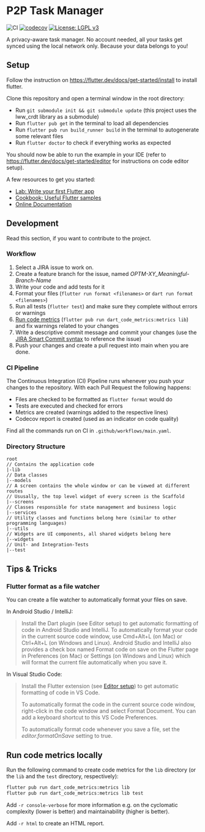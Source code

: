 # P2P Task Manager
![CI](https://github.com/PJ-ODS-2021/P2P-Task/actions/workflows/main.yaml/badge.svg)
[![codecov](https://codecov.io/gh/PJ-ODS-2021/P2P-Task/branch/main/graph/badge.svg?token=DZ54RNQEIF)](https://codecov.io/gh/PJ-ODS-2021/P2P-Task)
[![License: LGPL v3](https://img.shields.io/badge/License-LGPL%20v3-blue.svg)](https://www.gnu.org/licenses/lgpl-3.0)

A privacy-aware task manager. No account needed, all your tasks get synced using the local network only.
Because your data belongs to you!

## Setup

Follow the instruction on <https://flutter.dev/docs/get-started/install> to install flutter.

Clone this repository and open a terminal window in the root directory:

- Run `git submodule init && git submodule update` (this project uses the lww_crdt library as a submodule)
- Run `flutter pub get` in the terminal to load all dependencies
- Run `flutter pub run build_runner build` in the terminal to autogenerate some relevant files
- Run `flutter doctor` to check if everything works as expected

You should now be able to run the example in your IDE (refer to <https://flutter.dev/docs/get-started/editor> for
instructions on code editor setup).

A few resources to get you started:

- [Lab: Write your first Flutter app](https://flutter.dev/docs/get-started/codelab)
- [Cookbook: Useful Flutter samples](https://flutter.dev/docs/cookbook)
- [Online Documentation](https://flutter.dev/docs)

## Development

Read this section, if you want to contribute to the project.

### Workflow

1. Select a JIRA issue to work on.
2. Create a feature branch for the issue, named _OPTM-XY_Meaningful-Branch-Name_
3. Write your code and add tests for it
4. Format your files (`flutter run format <filenames>` or `dart run format <filenames>`)
5. Run all tests (`flutter test`) and make sure they complete without errors or warnings
6. [Run code metrics](#run-code-metrics-locally) (`flutter pub run dart_code_metrics:metrics lib`) and fix warnings related to your changes
7. Write a descriptive commit message and commit your changes (use the
   [JIRA Smart Commit syntax](https://support.atlassian.com/jira-software-cloud/docs/process-issues-with-smart-commits/)
   to reference the issue)
8. Push your changes and create a pull request into main when you are done.

### CI Pipeline

The Continuous Integration (CI) Pipeline runs whenever you push your changes to the repository.
With each Pull Request the following happens:

- Files are checked to be formatted as `flutter format` would do
- Tests are executed and checked for errors
- Metrics are created (warnings added to the respective lines)
- Codecov report is created (used as an indicator on code quality)

Find all the commands run on CI in `.github/workflows/main.yaml`.

### Directory Structure

```
root
// Contains the application code
|-lib
// Data classes
|--models
// A screen contains the whole window or can be viewed at different routes
// Ususally, the top level widget of every screen is the Scaffold
|--screens
// Classes responsible for state management and business logic
|--services
// Utility classes and functions belong here (similar to other programming languages)
|--utils
// Widgets are UI components, all shared widgets belong here
|--widgets
// Unit- and Integration-Tests
|--test
```

## Tips & Tricks

### Flutter format as a file watcher

You can create a file watcher to automatically format your files on save.

In Android Studio / IntelliJ:

> Install the Dart plugin (see Editor setup) to get automatic formatting of code in Android Studio and IntelliJ.
> To automatically format your code in the current source code window, use Cmd+Alt+L (on Mac) or
> Ctrl+Alt+L (on Windows and Linux). Android Studio and IntelliJ also provides a check box named Format code
> on save on the Flutter page in Preferences (on Mac) or Settings (on Windows and Linux) which will format the
> current file automatically when you save it.

In Visual Studio Code:

> Install the Flutter extension (see [Editor setup](https://flutter.dev/docs/get-started/editor)) to get automatic formatting of code in VS Code.
>
> To automatically format the code in the current source code window, right-click in the code window and
> select Format Document. You can add a keyboard shortcut to this VS Code Preferences.
>
> To automatically format code whenever you save a file, set the _editor.formatOnSave_ setting to true.

## Run code metrics locally

Run the following command to create code metrics for the `lib` directory (or the `lib` and the `test` directory, respectively):

```sh
flutter pub run dart_code_metrics:metrics lib
flutter pub run dart_code_metrics:metrics lib test
```

Add `-r console-verbose` for more information e.g. on the cyclomatic complexity (lower is better) and maintainability
(higher is better).

Add `-r html` to create an HTML report.
